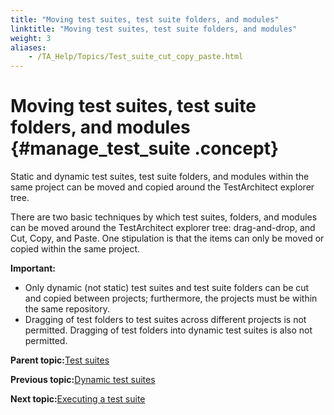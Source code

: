 ```yaml
--- 
title: "Moving test suites, test suite folders, and modules"
linktitle: "Moving test suites, test suite folders, and modules"
weight: 3
aliases: 
    - /TA_Help/Topics/Test_suite_cut_copy_paste.html
---
```

# Moving test suites, test suite folders, and modules {#manage_test_suite .concept}

Static and dynamic test suites, test suite folders, and modules within the same project can be moved and copied around the TestArchitect explorer tree.

There are two basic techniques by which test suites, folders, and modules can be moved around the TestArchitect explorer tree: drag-and-drop, and Cut, Copy, and Paste. One stipulation is that the items can only be moved or copied within the same project.

**Important:**

-   Only dynamic \(not static\) test suites and test suite folders can be cut and copied between projects; furthermore, the projects must be within the same repository.
-   Dragging of test folders to test suites across different projects is not permitted. Dragging of test folders into dynamic test suites is also not permitted.

**Parent topic:**[Test suites](../../TA_Help/Topics/Test_suite.html)

**Previous topic:**[Dynamic test suites](../../TA_Help/Topics/Test_suite_dynamic.html)

**Next topic:**[Executing a test suite](../../TA_Help/Topics/Test_suite_executing.html)

